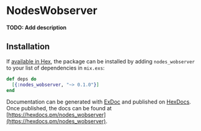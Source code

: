 # NodesWobserver

**TODO: Add description**

## Installation

If [available in Hex](https://hex.pm/docs/publish), the package can be installed
by adding `nodes_wobserver` to your list of dependencies in `mix.exs`:

```elixir
def deps do
  [{:nodes_wobserver, "~> 0.1.0"}]
end
```

Documentation can be generated with [ExDoc](https://github.com/elixir-lang/ex_doc)
and published on [HexDocs](https://hexdocs.pm). Once published, the docs can
be found at [https://hexdocs.pm/nodes_wobserver](https://hexdocs.pm/nodes_wobserver).

